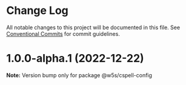 # Change Log

All notable changes to this project will be documented in this file.
See [Conventional Commits](https://conventionalcommits.org) for commit guidelines.

# 1.0.0-alpha.1 (2022-12-22)

**Note:** Version bump only for package @w5s/cspell-config

